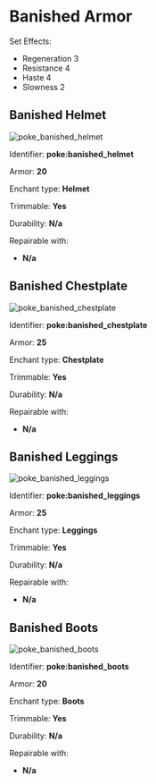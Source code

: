 # Banished Armor

Set Effects:

* Regeneration 3
* Resistance 4
* Haste 4
* Slowness 2

## Banished Helmet

![poke\_banished\_helmet](https://github.com/ItsMePok/PFE/assets/136857747/c52c4658-fef7-42e1-9fef-1e0c7ca7c4c3)

Identifier: **poke:banished\_helmet**

Armor: **20**

Enchant type: **Helmet**

Trimmable: **Yes**

Durability: **N/a**

Repairable with:

* **N/a**

## Banished Chestplate

![poke\_banished\_chestplate](https://github.com/ItsMePok/PFE/assets/136857747/3e9992f9-6fde-409b-ba47-5dc392cbee05)

Identifier: **poke:banished\_chestplate**

Armor: **25**

Enchant type: **Chestplate**

Trimmable: **Yes**

Durability: **N/a**

Repairable with:

* **N/a**

## Banished Leggings

![poke\_banished\_leggings](https://github.com/ItsMePok/PFE/assets/136857747/b7ff4465-e0c3-4aa5-9e8f-10005a987fb6)

Identifier: **poke:banished\_leggings**

Armor: **25**

Enchant type: **Leggings**

Trimmable: **Yes**

Durability: **N/a**

Repairable with:

* **N/a**

## Banished Boots

![poke\_banished\_boots](https://github.com/ItsMePok/PFE/assets/136857747/209242fd-92db-4ba4-8d05-0a856cef2fb6)

Identifier: **poke:banished\_boots**

Armor: **20**

Enchant type: **Boots**

Trimmable: **Yes**

Durability: **N/a**

Repairable with:

* **N/a**
